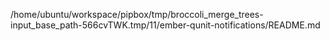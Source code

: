 /home/ubuntu/workspace/pipbox/tmp/broccoli_merge_trees-input_base_path-566cvTWK.tmp/11/ember-qunit-notifications/README.md